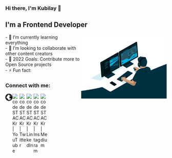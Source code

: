 ### Hi there, I'm Kubilay 👋

## I'm a Frontend Developer
<img align="right" width="auto" height="200" width="306" src="https://github.com/kubilaybzk/kubilaybzk/blob/master/code.gif">
- 🌱 I’m currently learning everything  <br />
- 👯 I’m looking to collaborate with other content creators<br />
- 🥅 2022 Goals: Contribute more to Open Source projects<br />
- ⚡ Fun fact:  


### Connect with me:

[<img align="left" alt="codeSTACKr.com" width="22px" src="https://raw.githubusercontent.com/iconic/open-iconic/master/svg/globe.svg" />][website]
[<img align="left" alt="codeSTACKr | YouTube" width="22px" src="https://cdn.jsdelivr.net/npm/simple-icons@v3/icons/youtube.svg" />][youtube]
[<img align="left" alt="codeSTACKr | Twitter" width="22px" src="https://cdn.jsdelivr.net/npm/simple-icons@v3/icons/twitter.svg" />][twitter]
[<img align="left" alt="codeSTACKr | LinkedIn" width="22px" src="https://cdn.jsdelivr.net/npm/simple-icons@v3/icons/linkedin.svg" />][linkedin]
[<img align="left" alt="codeSTACKr | Instagram" width="22px" src="https://cdn.jsdelivr.net/npm/simple-icons@v3/icons/instagram.svg" />][instagram]
[<img align="left" alt="codeSTACKr | Medium" width="22px" src="https://cdn.jsdelivr.net/npm/simple-icons@3.13.0/icons/medium.svg" />][Medium]
<br />
<br />

[website]: https://kubilaybzk.dev
[twitter]: https://twitter.com/kubilaybzk
[youtube]: https://www.youtube.com/channel/UCVCGRsMBRJJkcIM2mMH_Upw
[instagram]: https://instagram.com/kubilaybzk
[linkedin]: https://www.linkedin.com/in/kubilaybozak/
[Medium]: https://kubilaybozak.medium.com/
